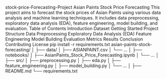 stock-price-Forecasting-Project
Asian Paints Stock Price Forecasting
This project aims to forecast the stock prices of Asian Paints using various data analysis and machine learning techniques. It includes data preprocessing, exploratory data analysis (EDA), feature engineering, model building, and evaluation.
Table of Contents
Introduction
Dataset
Getting Started
Project Structure
Data Preprocessing
Exploratory Data Analysis (EDA)
Feature Engineering
Model Building
Evaluation Metrics
Results
Conclusion
Contributing
License pip install -r requirements.txt asian-paints-stock-forecasting/ │ ├── data/ │ ├── ASIANPAINT.csv │ └── ... │ ├── notebooks/ │ ├── AsianPaints_Stock_Price_Forecasting.ipynb │ └── ... │ ├── src/ │ ├── preprocessing.py │ ├── eda.py │ ├── feature_engineering.py │ ├── model_building.py │ └── ... │ ├── README.md └── requirements.txt
